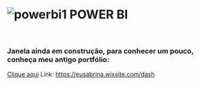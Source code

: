 # ![powerbi1](https://github.com/eusabrina/POWER-BI/assets/67608949/aa7176cf-cf8b-43c8-a581-f4e50faca10a) POWER BI



<br>

### Janela ainda em construção, para conhecer um pouco, conheça meu antigo portfólio:
[Clique aqui](https://eusabrina.wixsite.com/dash)
Link: https://eusabrina.wixsite.com/dash

